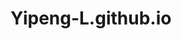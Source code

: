 # Yipeng-L.github.io
<!DOCTYPE html>
<html lang="en">

<head>
    <style>
    input[type=text], select, textarea {
         width: 50%;
         padding: 20px;
         border: 1px solid #ccc;
         border-radius: 12px;
         resize: vertical;
    }
    .button {
         background-color: #008CBA;
         border: none;
         color: white;
         padding: 20px;
         text-align: center;
         text-decoration: none;
         display: inline-block;
         font-size: 16px;
         margin: 4px 2px;
         cursor: pointer;
}
        .button1 {border-radius: 12px;}
    
    </style>
    <meta charset="UTF-8">
    <meta name="viewport" content="width=device-width, initial-scale=1.0">
    <meta http-equiv="X-UA-Compatible" content="ie=edge">

    <!--https://code.jquery.com/jquery-3.3.1.js

https://code.jquery.com/jquery-3.3.1.min.js -->
    
    
    <title>Near Restaurant</title>
    <link rel="stylesheet" href="https://fonts.googleapis.com/css?family=Open+Sans:300,400"><!-- Google web font "Open Sans" -->
<!--
    <link rel="stylesheet" href="css/bootstrap.min.css">
	<link rel="stylesheet" href="css/jquery-ui.css">
-->
    <!--AIzaSyCHiPcn5TOQcCIGX8M6S68YBMKiLZP5emk-->
              <!-- AIzaSyBREuFDLAYSrxjj69koGsHLX_VejDMKWuE -->
    <!-- Main CSS -->
	<!-- google map -->
	<script src="https://maps.googleapis.com/maps/api/js?key=AIzaSyCHiPcn5TOQcCIGX8M6S68YBMKiLZP5emk&libraries=places"></script> <!--AIzaSyCHiPcn5TOQcCIGX8M6S68YBMKiLZP5emk-->
              <!-- AIzaSyBREuFDLAYSrxjj69koGsHLX_VejDMKWuE -->
	<script src="https://code.jquery.com/jquery-3.3.1.js"></script>
	<script src="https://ajax.googleapis.com/ajax/libs/jqueryui/1.12.1/jquery-ui.min.js"></script>
    <!-- script src="js/templatemo-script.js"></script -->
<script>
var map;
var myCenter=new google.maps.LatLng(-37.8764368,145.0396434);
var location1;
var location2;
var location0;
var infowindow;  
var geocoder;   
    
function initialize() {
  geocoder = new google.maps.Geocoder();     
  var mapProp = {
    center: myCenter,
    zoom:15,
    mapTypeId: google.maps.MapTypeId.ROADMAP
  };
  map = new google.maps.Map(document.getElementById("googleMap"),mapProp); //��ʾ���map,�����Ӷ��map����
  
   var autocomplete = new google.maps.places.Autocomplete(document.getElementById('localtion'));
    google.maps.event.addListener(autocomplete, 'place_changed', function(){
        var place = autocomplete.getPlace();
        var location = place.formatted_address;
        location1 += place.geometry.location.A;
        location2 += place.geometry.location.F;
        location0 = "(" + location1 + ',' + location2 + ")";
    });
  //��ѯ�����Ĳ͹�
  var request =  {
	  location: myCenter,
	  radius:1000, // meter
	  types: ['restaurant']
  };

  //marker
  var marker=new google.maps.Marker({
	position: location0,
	animation:google.maps.Animation.BOUNCE, //�ɶ���ǩ
  });

  marker.setMap(map);

  //window
   infowindow = new google.maps.InfoWindow();

  var service = new google.maps.places.PlacesService(map);
  service.nearbySearch(request, callback);

} // initial end


function callback(results, status) {
	if (status == google.maps.places.PlacesServiceStatus.OK) {
		for (var i = 0; i < results.length; i++) {
			createMarker(results[i]);
		}
	}
}

function createMarker(place) {
	var marker = new google.maps.Marker({
        map: map,
        position: place.geometry.location
      });
     
	 google.maps.event.addListener(marker, 'click', function() {
        infowindow.setContent(place.name);
        infowindow.open(map, this);
      });

    /**function activatePlaceSearch(){
        var input = document.getElementById('localtion');
        var autocomplete = new google.maps.places.Autocpmplete(input);
    }*/
}
    
function codeAddress(){
	var address = document.getElementById('localtion').value;
    var center;
	geocoder.geocode( { 'address': address}, function(results, status){
		if (status == 'OK') {
            center = results[0].geometry.location;
			map.setCenter(results[0].geometry.location);
			var marker = new google.maps.Marker({
				map: map,
				position: results[0].geometry.location,
				animation:google.maps.Animation.BOUNCE //�ɶ���ǩ
			});
            
              //��ѯ�����Ĳ͹�
            var request =  {
	           location: center,
	           radius:1000, // meter
	           types: ['restaurant']
            };
            var service = new google.maps.places.PlacesService(map);
            service.nearbySearch(request, callback);
            
		}else{
				alert('Geocode was not successful for the following reason: ' + status);
		}
	});
}


// must be last executed.
google.maps.event.addDomListener(window, 'load', initialize);


</script>
</head>

<body>
    <div class="container">
	    <!-- Banner -->
		<div class="row">
            <div class="col-lg-12">
                <header class="text-center tm-site-header">
                    <div class="tm-site-logo"></div>
                    <h1 class="pl-4 tm-site-title">Food and Drinks Around You</h1>
                </header>
            </div>
        </div>
			<div class="row tm-section-mt">
               <div class="col-lg-12 mb-5">
					<!--form action="#contact" method="post" class="tm-contact-form"-->
                    <div class="row">
<!--                        <div class="form-group col-xl-4">-->
                            <input type="text" id="localtion" name="localtion" class="form-control" placeholder="Search Locations..." required/>
<!--                        </div>-->
<!--						<div class="form-group col-xl-4">-->
                            <button type="submit" class="button button1  pull-right" onclick="codeAddress()">Search</button>
<!--                        </div>-->
                    </div>
					<!--/form-->
				</div>
                <div id="googleMap" style="width:80%;height:500px;">
                </div>

        <hr>
        <!-- Footer -->
        <footer class="row mt-5 mb-5">
            <div class="col-lg-12">
                <p class="text-center tm-text-gray tm-copyright-text mb-0">Copyright &copy;
                    <span class="tm-current-year">2018</span> T-Watch Ltd.  | Designer: <a href="" class="tm-text-white">Yipeng Li</a> 
                </p>
            </div>
        </footer>
    </div>
    <!-- .container -->

</body>
</html>
